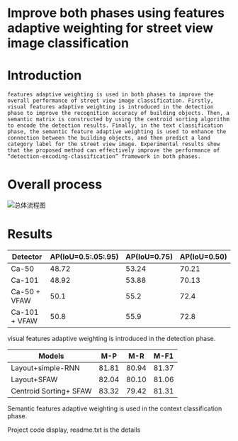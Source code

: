 # Improve both phases using features adaptive weighting for street view image classification
# Introduction
    features adaptive weighting is used in both phases to improve the overall performance of street view image classification. Firstly, visual features adaptive weighting is introduced in the detection phase to improve the recognition accuracy of building objects. Then, a semantic matrix is constructed by using the centroid sorting algorithm to encode the detection results. Finally, in the text classification phase, the semantic feature adaptive weighting is used to enhance the connection between the building objects, and then predict a land category label for the street view image. Experimental results show that the proposed method can effectively improve the performance of “detection-encoding-classification” framework in both phases.

# Overall process 
![总体流程图](https://github.com/nuotian1096/Street-view-image-classification/edit/master/1.png)

# Results
| Detector | AP(IoU=0.5:.05:.95) | AP(IoU=0.75) | AP(IoU=0.50) |
|--------|--|--|--|
| Ca-50 |         48.72 | 53.24 | 70.21 |
| Ca-101 |        48.92 | 53.88 | 70.13 |
| Ca-50 + VFAW  | 50.1 |  55.2 |  72.4 |
| Ca-101 + VFAW | 50.8 |  55.9 |  72.8 |

visual features adaptive weighting is introduced in the detection phase.

| Models | M-P | M-R | M-F1 |
|--------|--|--|--|
| Layout+simple-RNN | 81.81 | 80.94 | 81.37 |
| Layout+SFAW | 82.04 | 80.10 | 81.06 |
| Centroid Sorting+ SFAW | 83.32 | 79.42 | 81.31 |

Semantic features adaptive weighting is used in the context classification phase.


Project code display, readme.txt is the details 






